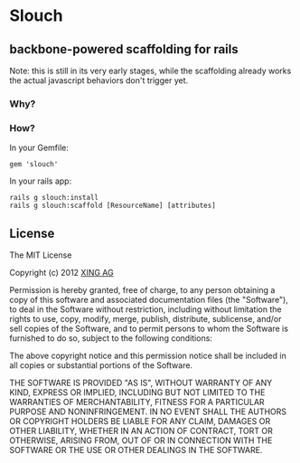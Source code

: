 # Slouch

## backbone-powered scaffolding for rails

Note: this is still in its very early stages, while the scaffolding already works
the actual javascript behaviors don't trigger yet.

### Why?

### How?

In your Gemfile:

    gem 'slouch'

In your rails app:

    rails g slouch:install
    rails g slouch:scaffold [ResourceName] [attributes]

## License

The MIT License

Copyright (c) 2012 [XING AG](http://www.xing.com/)

Permission is hereby granted, free of charge, to any person obtaining a copy
of this software and associated documentation files (the "Software"), to deal
in the Software without restriction, including without limitation the rights
to use, copy, modify, merge, publish, distribute, sublicense, and/or sell
copies of the Software, and to permit persons to whom the Software is
furnished to do so, subject to the following conditions:

The above copyright notice and this permission notice shall be included in
all copies or substantial portions of the Software.

THE SOFTWARE IS PROVIDED "AS IS", WITHOUT WARRANTY OF ANY KIND, EXPRESS OR
IMPLIED, INCLUDING BUT NOT LIMITED TO THE WARRANTIES OF MERCHANTABILITY,
FITNESS FOR A PARTICULAR PURPOSE AND NONINFRINGEMENT. IN NO EVENT SHALL THE
AUTHORS OR COPYRIGHT HOLDERS BE LIABLE FOR ANY CLAIM, DAMAGES OR OTHER
LIABILITY, WHETHER IN AN ACTION OF CONTRACT, TORT OR OTHERWISE, ARISING FROM,
OUT OF OR IN CONNECTION WITH THE SOFTWARE OR THE USE OR OTHER DEALINGS IN
THE SOFTWARE.
